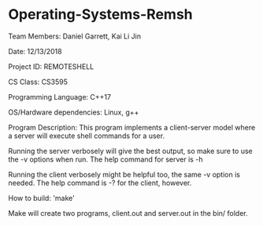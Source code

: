 # Operating-Systems-Remsh

Team Members:			      	Daniel Garrett, Kai Li Jin

Date:				          		12/13/2018

Project ID:			      		REMOTESHELL

CS Class:					        CS3595

Programming Language:		  C++17

OS/Hardware dependencies:	Linux, g++

Program Description:	This program implements a client-server model
where a server will execute shell commands for a user. 

Running the server verbosely will give the best output, so make sure to 
use the -v options when run. The help command for server is -h

Running the client verbosely might be helpful too, the same -v option is
needed. The help command is -? for the client, however.

How to build:	'make'

Make will create two programs, client.out and server.out in the bin/ folder.
